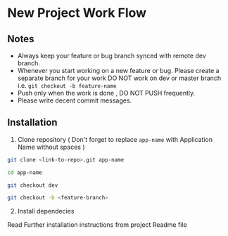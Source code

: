 New Project Work Flow
=====================

## Notes

- Always keep your feature or bug branch synced with remote dev branch.
- Whenever you start working on a new feature or bug. Please create a separate branch for your work DO NOT work on dev or master branch
  i.e. ```git checkout -b feature-name```
- Push only when the work is done , DO NOT PUSH frequently.
- Please write decent commit messages.

## Installation

1. Clone repository ( Don't forget to replace ```app-name``` with Application Name without spaces )

```bash
git clone <link-to-repo>.git app-name

cd app-name

git checkout dev

git checkout -b <feature-branch>
```

2. Install dependecies

Read Further installation instructions from project Readme file
